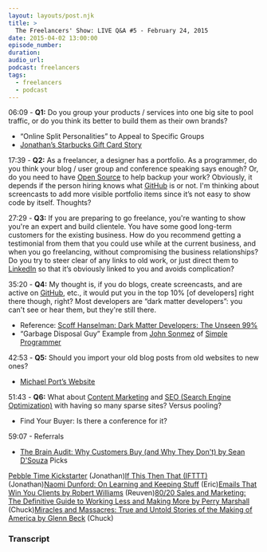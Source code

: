 ```yaml
---
layout: layouts/post.njk
title: >
  The Freelancers' Show: LIVE Q&A #5 - February 24, 2015
date: 2015-04-02 13:00:00
episode_number:
duration:
audio_url:
podcast: freelancers
tags:
  - freelancers
  - podcast
---
```


06:09 - **Q1:** Do you group your products / services into one big site to pool traffic, or do you think its better to build them as their own brands?

- “Online Split Personalities” to Appeal to Specific Groups
- [<u>Jonathan’s Starbucks Gift Card Story</u>](http://jonathanstark.com/card/)

17:39 - **Q2:** As a freelancer, a designer has a portfolio. As a programmer, do you think your blog / user group and conference speaking says enough? Or, do you need to have [<u>Open Source</u>](http://en.wikipedia.org/wiki/Open_source) to help backup your work? Obviously, it depends if the person hiring knows what [<u>GitHub</u>](https://github.com/) is or not. I'm thinking about screencasts to add more visible portfolio items since it’s not easy to show code by itself. Thoughts?

27:29 - **Q3:** If you are preparing to go freelance, you're wanting to show you're an expert and build clientele. You have some good long-term customers for the existing business. How do you recommend getting a testimonial from them that you could use while at the current business, and when you go freelancing, without compromising the business relationships? Do you try to steer clear of any links to old work, or just direct them to [<u>LinkedIn</u>](https://www.linkedin.com/) so that it’s obviously linked to you and avoids complication?

35:20 - **Q4:** My thought is, if you do blogs, create screencasts, and are active on [<u>GitHub</u>](https://github.com/), etc., it would put you in the top 10% [of developers] right there though, right? Most developers are “dark matter developers”: you can't see or hear them, but they're still there.

- Reference: [<u>Scoff Hanselman: Dark Matter Developers: The Unseen 99%</u>](http://www.hanselman.com/blog/DarkMatterDevelopersTheUnseen99.aspx)
- “Garbage Disposal Guy” Example from [<u>John Sonmez</u>](https://twitter.com/jsonmez) of [<u>Simple Programmer</u>](http://simpleprogrammer.com/)

42:53 - **Q5:** Should you import your old blog posts from old websites to new ones?

- [<u>Michael Port’s Website</u>](http://www.michaelport.com/)

51:43 - **Q6:** What about [<u>Content Marketing</u>](http://en.wikipedia.org/wiki/Content_marketing) and [<u>SEO (Search Engine Optimization)</u>](http://en.wikipedia.org/wiki/Search_engine_optimization) with having so many sparse sites? Versus pooling?

- Find Your Buyer: Is there a conference for it?

59:07 - Referrals

- <u><a style="text-decoration: none;" href="http://www.amazon.com/The-Brain-Audit-Customers-They/dp/0473175045">The Brain Audit: Why Customers Buy (and Why They Don't) by Sean D'Souza</a></u>
  Picks

[<u>Pebble Time Kickstarter</u>](https://www.kickstarter.com/projects/597507018/pebble-time-awesome-smartwatch-no-compromises) (Jonathan)[<u>If This Then That (IFTTT)</u>](https://ifttt.com/) (Jonathan)[<u>Naomi Dunford: On Learning and Keeping Stuff</u>](http://ittybiz.com/on-learning-and-keeping-stuff/) (Eric)[<u>Emails That Win You Clients by Robert Williams</u>](http://emailsthatwin.com/) (Reuven)[<u>80/20 Sales and Marketing: The Definitive Guide to Working Less and Making More by Perry Marshall</u>](http://www.amazon.com/80-20-Sales-Marketing-Definitive/dp/1599185059) (Chuck)[<u>Miracles and Massacres: True and Untold Stories of the Making of America by Glenn Beck</u>](http://www.amazon.com/Miracles-Massacres-Untold-Stories-America/dp/1476771200) (Chuck)

### Transcript
